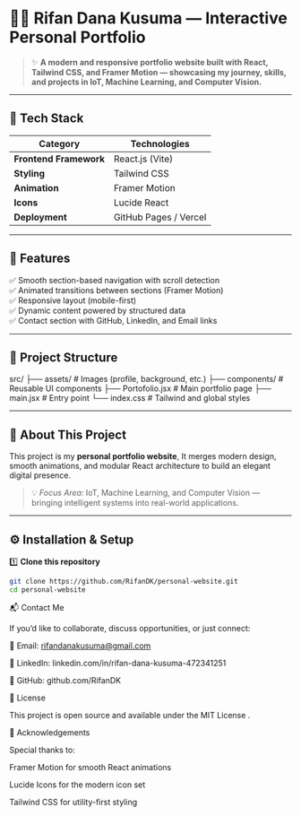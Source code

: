 # 🧑‍💻 Rifan Dana Kusuma — Interactive Personal Portfolio


> ✨ **A modern and responsive portfolio website built with React, Tailwind CSS, and Framer Motion — showcasing my journey, skills, and projects in IoT, Machine Learning, and Computer Vision.**

---

## 🚀 Tech Stack

| Category | Technologies |
|-----------|---------------|
| **Frontend Framework** | React.js (Vite) |
| **Styling** | Tailwind CSS |
| **Animation** | Framer Motion |
| **Icons** | Lucide React |
| **Deployment** | GitHub Pages / Vercel |

---

## 🌟 Features

✅ Smooth section-based navigation with scroll detection  
✅ Animated transitions between sections (Framer Motion)  
✅ Responsive layout (mobile-first)  
✅ Dynamic content powered by structured data  
✅ Contact section with GitHub, LinkedIn, and Email links  

---

## 🧩 Project Structure

src/
├── assets/ # Images (profile, background, etc.)
├── components/ # Reusable UI components
├── Portofolio.jsx # Main portfolio page
├── main.jsx # Entry point
└── index.css # Tailwind and global styles


---

## 🧠 About This Project

This project is my **personal portfolio website**, It merges modern design, smooth animations, and modular React architecture to build an elegant digital presence.

> 💡 *Focus Area:* IoT, Machine Learning, and Computer Vision — bringing intelligent systems into real-world applications.

---

## ⚙️ Installation & Setup

1️⃣ **Clone this repository**
```bash
git clone https://github.com/RifanDK/personal-website.git
cd personal-website
```

📬 Contact Me

If you’d like to collaborate, discuss opportunities, or just connect:

📧 Email: rifandanakusuma@gmail.com

💼 LinkedIn: linkedin.com/in/rifan-dana-kusuma-472341251

🐙 GitHub: github.com/RifanDK

🧾 License

This project is open source and available under the MIT License
.

💫 Acknowledgements

Special thanks to:

Framer Motion
 for smooth React animations

Lucide Icons
 for the modern icon set

Tailwind CSS
 for utility-first styling

